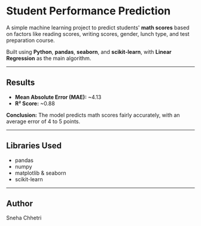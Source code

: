#  Student Performance Prediction

A simple machine learning project to predict students' **math scores** based on factors like reading scores, writing scores, gender, lunch type, and test preparation course.

Built using **Python**, **pandas**, **seaborn**, and **scikit-learn**, with **Linear Regression** as the main algorithm.

---

##  Results
- **Mean Absolute Error (MAE):** ~4.13
- **R² Score:** ~0.88

 **Conclusion:** The model predicts math scores fairly accurately, with an average error of 4 to 5 points.

---

##  Libraries Used
- pandas
- numpy
- matplotlib & seaborn
- scikit-learn

---

## Author
Sneha Chhetri
